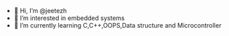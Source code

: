 - 👋 Hi, I’m @jeetezh
- 👀 I’m interested in embedded systems
- 🌱 I’m currently learning C,C++,OOPS,Data structure and Microcontroller

<!---
jeetezh/jeetezh is a ✨ special ✨ repository because its `README.md` (this file) appears on your GitHub profile.
You can click the Preview link to take a look at your changes.
--->
